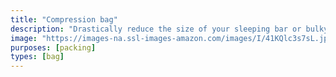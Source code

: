 ```yaml
---
title: "Compression bag"
description: "Drastically reduce the size of your sleeping bar or bulky clothes."
image: "https://images-na.ssl-images-amazon.com/images/I/41KQlc3s7sL.jpg"
purposes: [packing]
types: [bag]
---
```

